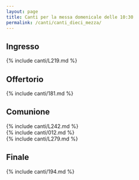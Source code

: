 ```yaml
---
layout: page
title: Canti per la messa domenicale delle 10:30
permalink: /canti/canti_dieci_mezza/
---
```


## Ingresso
{% include canti/L219.md %}

## Offertorio
{% include canti/181.md %}

## Comunione   
{% include canti/L242.md %}   
{% include canti/012.md %}  
{% include canti/L279.md %}  

## Finale
{% include canti/194.md %}
